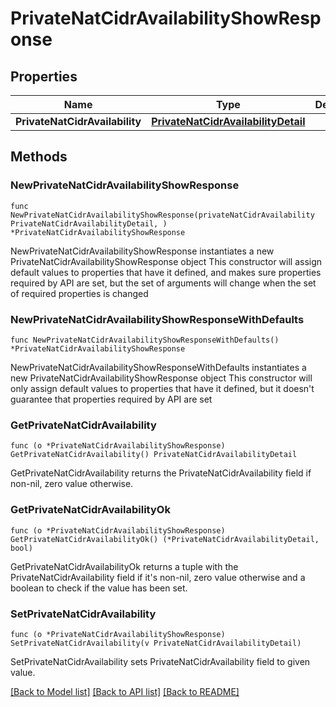 # PrivateNatCidrAvailabilityShowResponse

## Properties

Name | Type | Description | Notes
------------ | ------------- | ------------- | -------------
**PrivateNatCidrAvailability** | [**PrivateNatCidrAvailabilityDetail**](PrivateNatCidrAvailabilityDetail.md) |  | 

## Methods

### NewPrivateNatCidrAvailabilityShowResponse

`func NewPrivateNatCidrAvailabilityShowResponse(privateNatCidrAvailability PrivateNatCidrAvailabilityDetail, ) *PrivateNatCidrAvailabilityShowResponse`

NewPrivateNatCidrAvailabilityShowResponse instantiates a new PrivateNatCidrAvailabilityShowResponse object
This constructor will assign default values to properties that have it defined,
and makes sure properties required by API are set, but the set of arguments
will change when the set of required properties is changed

### NewPrivateNatCidrAvailabilityShowResponseWithDefaults

`func NewPrivateNatCidrAvailabilityShowResponseWithDefaults() *PrivateNatCidrAvailabilityShowResponse`

NewPrivateNatCidrAvailabilityShowResponseWithDefaults instantiates a new PrivateNatCidrAvailabilityShowResponse object
This constructor will only assign default values to properties that have it defined,
but it doesn't guarantee that properties required by API are set

### GetPrivateNatCidrAvailability

`func (o *PrivateNatCidrAvailabilityShowResponse) GetPrivateNatCidrAvailability() PrivateNatCidrAvailabilityDetail`

GetPrivateNatCidrAvailability returns the PrivateNatCidrAvailability field if non-nil, zero value otherwise.

### GetPrivateNatCidrAvailabilityOk

`func (o *PrivateNatCidrAvailabilityShowResponse) GetPrivateNatCidrAvailabilityOk() (*PrivateNatCidrAvailabilityDetail, bool)`

GetPrivateNatCidrAvailabilityOk returns a tuple with the PrivateNatCidrAvailability field if it's non-nil, zero value otherwise
and a boolean to check if the value has been set.

### SetPrivateNatCidrAvailability

`func (o *PrivateNatCidrAvailabilityShowResponse) SetPrivateNatCidrAvailability(v PrivateNatCidrAvailabilityDetail)`

SetPrivateNatCidrAvailability sets PrivateNatCidrAvailability field to given value.



[[Back to Model list]](../README.md#documentation-for-models) [[Back to API list]](../README.md#documentation-for-api-endpoints) [[Back to README]](../README.md)


